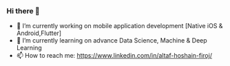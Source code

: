 ### Hi there 👋

- 🔭 I’m currently working on mobile application development [Native iOS & Android,Flutter]
- 🌱 I’m currently learning on advance Data Science, Machine & Deep Learning
- 📫 How to reach me: https://www.linkedin.com/in/altaf-hoshain-firoj/
